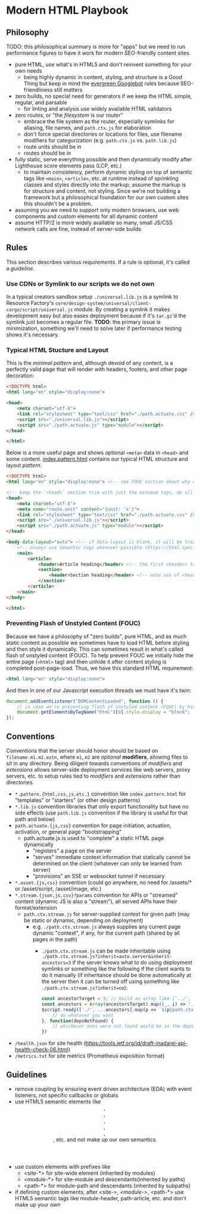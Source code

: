 # Modern HTML Playbook

## Philosophy

TODO: this philosophical summary is more for "apps" but we need to run performance figures to have it work for modern SEO-friendly content sites.

- pure HTML, use what's in HTML5 and don't reinvent something for your own needs
  - being highly dynamic in content, styling, and structure is a Good Thing but keep in mind the [evergreen Googlebot](https://developers.google.com/search/blog/2019/05/the-new-evergreen-googlebot) rules because SEO-friendliness still matters
- zero builds, no special need for generators if we keep the HTML simple, regular, and parsable
  - for linting and analysis use widely available HTML validators
- zero routes, or "the _filesystem_ is our _router_"
  - embrace the file system as the router, especially symlinks for aliasing, file names, and `path.ctx.js` for elaboration
  - don't force special directories or locations for files, use filename modifiers for categorization (e.g. `path.ctx.js` vs. `path.lib.js`)
  - route units should be in <meta name="route.unit" content="{...JSON...}">
  - routes should be in <meta name="route" content="{...JSON...}">
- fully static, serve everything possible and then dynamically modify after Lighthouse score elements pass (LCP, etc.)
  - to maintain consistency, perform dynamic styling on top of semantic tags like `<main>`, `<article>`, etc. at runtime instead of sprinkling classes and styles directly into the markup; assume the markup is for structure and content, not styling. Since we're not building a framework but a philosophical foundation for our own custom sites this shouldn't be a problem.
- assuming you we need to support only modern browsers, use web components and custom elements for all dynamic content
- assume HTTP/2 is more widely available so many, small JS/CSS network calls are fine, instead of server-side builds

## Rules

This section describes various _requirements_. If a rule is optional, it's called a _guideline_. 

### Use CDNs or Symlink to our scripts we do not own

In a typical creators sandbox setup `./universal.lib.js` is a symlink to Resource Factory's `core/design-system/universal/client-cargo/script/universal.js` module. By creating a symlink it makes development easy but also eases deployment because if it's `tar.gz`'d the symlink just becomes a regular file. **TODO**: the primary issue is minimization, something we'll need to solve later if performance testing shows it's necessary.

### Typical HTML Stucture and Layout

This is the _minimal pattern_ and, although devoid of any content, is a perfectly valid page that will render with headers, footers, and other page decoration:

```html
<!DOCTYPE html>
<html lang="en" style="display:none">

<head>
    <meta charset="utf-8">
    <link rel="stylesheet" type="text/css" href="./path.actuate.css" />
    <script src="./universal.lib.js"></script>
    <script src="./path.actuate.js" type="module"></script>
</head>

</html>
```

Below is a more useful page and shows optional `<meta>` data in `<head>` and some content. [index.pattern.html](index.pattern.html) contains our typical HTML structure and layout _pattern_. 

```html
<!DOCTYPE html>
<html lang="en" style="display:none"> <!-- see FOUC section about why display:none is used -->

<!-- keep the `<head>` section trim with just the minimum tags, do all other page in Javascript dynamically -->
<head>
    <meta charset="utf-8">                                              <!-- all other "standard" <meta> tags should be in *.actuate.js -->
    <meta name="route.unit" content="{unit: 'x'}">                      <!-- for navigation, each page has a RouteUnit instance -->
    <link rel="stylesheet" type="text/css" href="./path.actuate.css" /> <!-- use @import() in this .css to pull in other css -->
    <script src="./universal.lib.js"></script>                          <!-- universal library modules we need for actuators -->
    <script src="./path.actuate.js" type="module"></script>             <!-- use module imports in this .js to pull in other js -->
</head>

<body data-layout="auto"> <!-- if data-layout is blank, it will be treated same as "auto" during actuation -->    
    <!-- always use Semantic tags whenever possible (https://html.spec.whatwg.org/multipage/sections.html#the-article-element) -->
    <main>
        <article>
            <header>Article heading</header> <!-- the first <header> tag in <body> will usually be the page title, automatically -->
            <section>
                <header>Section heading</header> <!-- note use of <header> for section now, not article -->
            </section>
        </article>
    </main>
</body>

</html>
```

### Preventing Flash of Unstyled Content (FOUC)

Because we have a philosophy of "zero builds", pure HTML, and as much static content as possible we sometimes have to load HTML before styling and then style it dynamically. This can sometimes result in what's called flash of unstyled content (FOUC). To help prevent FOUC we initially hide the entire page (`<html>` tag) and then unhide it after content styling is completed post-page-load. Thus, we have this standard HTML requirement:

```html
<html lang="en" style="display:none">
```

And then in one of our Javascript execution threads we must have it's twin:

```js
document.addEventListener("DOMContentLoaded", function () {
    // in case we're preventing flash of unstyled content (FOUC) by hiding the HTML tag now, we're ready to show it again -->
    document.getElementsByTagName("html")[0].style.display = "block";
});
```

## Conventions

Conventions that the server should honor should be based on `filename.m1.m2.extn`, where `m1`, `m2` are _optional_ **modifiers**, allowing files to sit in any directory. Being diligent towards conventions of _modifiers_ and _extensions_ allows server-side deployment services like web servers, proxy servers, etc. to setup rules tied to _modifiers_ and _extensions_ rather than directories. 

- `*.pattern.{html,css,js,etc.}` convention like `index.pattern.html` for "templates" or "starters" (or other design patterns)
- `*.lib.js` convention libraries that only export functionality but have no side effects (use `path.lib.js` convention if the library is useful for that path and below)
- `path.actuate.{js,css}` convention for page initiation, actuation, activation, or general page "bootstrapping"
    - path.actuate.js is used to "complete" a static HTML page dynamically
      - "registers" a page on the server
      - "serves" immediate context information that statically cannot be determined on the client (whatever can only be learned from server)
      - "provisions" an SSE or websocket tunnel if necessary
- `*.asset.{js,css}` convention (could go anywhere, no need for /assets/* or /asset/script, /asset/image, etc.)
- `*.stream.{json,js,csv}?params` convention for APIs or "streamed" content (dynamic JS is also a "stream"), all served APIs have their format/extension
  - `path.ctx.stream.js` for server-supplied context for given path (may be static or dynamic, depending on deployment)
    - e.g. `./path.ctx.stream.js` always supplies any current page dynamic "context", if any, for the current path (shared by all pages in the path)
      - `./path.ctx.stream.js` can be made inheritable using `./path.ctx.stream.js?inherit=auto.server&inherit-ancestors=3` if the server knows what to do using deployment symlinks or something like the following if the client wants to do it manually (if inheritance should be done automatically at the server then it can be turned off using something like `./path.ctx.stream.js?inherit=no`):

        ```js
        const ancestorTarget = 3; // build an array like ['../', '../../', '../../../']
        const ancestors = Array(ancestorsTarget).map((_, i) => '../'.repeat(ancestorTarget-i));
        $script.ready(['./', ...ancestors].map(p => `${p}path.ctx.stream.js`), function () {
            // do whatever you want
        }, function(depsNotFound) {
            // whichever ones were not found would be in the depsNotFound array
        })
        ```        
- `/health.json` for site health (https://tools.ietf.org/id/draft-inadarei-api-health-check-06.html)
- `/metrics.txt` for site metrics (Prometheus exposition format)


## Guidelines

* remove coupling by ensuring event driven architecture (EDA) with event listeners, not specific callbacks or globals
* use HTML5 semantic elements like <header>, <nav>, <main>, <article>, <aside>, <footer>, etc. and not make up our own semantics
* use custom elements with prefixes like
    - <site-*> for site-wide element (inherited by modules)
    - <module-*> for site-module and descendants(inherited by paths)
    - <path-*> for module-path and descendants (inherited by subpaths)
* if defining custom elements, after <site-*>, <module-*>, <path-*> use HTML5 semantic tags like module-header, path-article, etc. and don't make up your own

